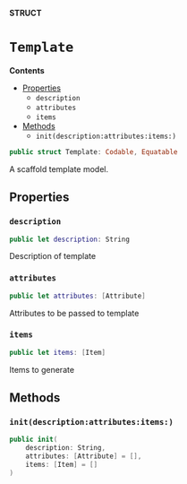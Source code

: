 **STRUCT**

# `Template`

**Contents**

- [Properties](#properties)
  - `description`
  - `attributes`
  - `items`
- [Methods](#methods)
  - `init(description:attributes:items:)`

```swift
public struct Template: Codable, Equatable
```

A scaffold template model.

## Properties
### `description`

```swift
public let description: String
```

Description of template

### `attributes`

```swift
public let attributes: [Attribute]
```

Attributes to be passed to template

### `items`

```swift
public let items: [Item]
```

Items to generate

## Methods
### `init(description:attributes:items:)`

```swift
public init(
    description: String,
    attributes: [Attribute] = [],
    items: [Item] = []
)
```
